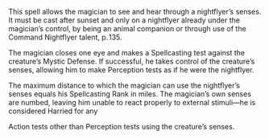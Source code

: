 

This spell allows the magician to see and hear through a nightflyer’s senses. It must be cast after sunset and only on a nightflyer already under the magician’s control, by being an animal companion or through use of the Command Nightflyer talent, p. 135.

The magician closes one eye and makes a Spellcasting test against the creature’s Mystic Defense. If successful, he takes control of the creature’s senses, allowing him to make Perception tests as if he were the nightflyer.

The maximum distance to which the magician can use the nightflyer’s senses equals his Spellcasting Rank in miles. The magician’s own senses are numbed, leaving him unable to react properly to external stimuli—he is considered Harried for any

Action tests other than Perception tests using the creature’s senses.